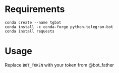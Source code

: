 # Requirements
```
conda create --name tgbot
conda install -c conda-forge python-telegram-bot
conda install requests
```

# Usage
Replace `BOT_TOKEN` with your token from @bot_father

